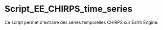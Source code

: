 # Script_EE_CHIRPS_time_series
Ce script permet d'extraire des séries temporelles CHIRPS sur Earth Engine.
